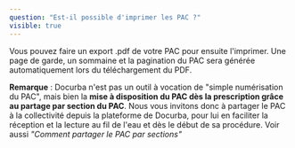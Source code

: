```yaml
---
question: "Est-il possible d'imprimer les PAC ?"
visible: true
---
```

Vous pouvez faire un export .pdf de votre PAC pour ensuite l'imprimer. Une page de garde, un sommaine et la pagination du PAC sera générée automatiquement lors du téléchargement du PDF.

**Remarque** : Docurba n'est pas un outil à vocation de "simple numérisation du PAC", mais bien la **mise à disposition du PAC dès la prescription grâce au partage par section du PAC**. Nous vous invitons donc à partager le PAC à la collectivité depuis la plateforme de Docurba, pour lui en faciliter la réception et la lecture au fil de l'eau et dès le début de sa procédure.
Voir aussi _"Comment partager le PAC par sections"_
